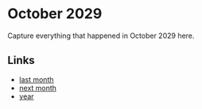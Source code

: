 # October 2029

Capture everything that happened in October 2029 here.

## Links
- [last month](calendar/months/2029-09.md)
- [next month](calendar/months/2029-11.md)
- [year](calendar/years/2029.md)